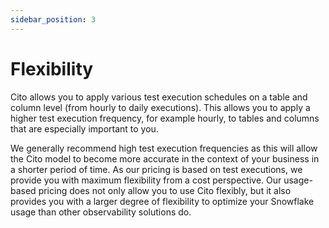 ```yaml
---
sidebar_position: 3
---
```


# Flexibility

Cito allows you to apply various test execution schedules on a table and column level (from hourly to daily executions). This allows you to apply a higher test execution frequency, for example hourly, to tables and columns that are especially important to you.

We generally recommend high test execution frequencies as this will allow the Cito model to become more accurate in the context of your business in a shorter period of time. As our pricing is based on test executions, we provide you with maximum flexibility from a cost perspective. Our usage-based pricing does not only allow you to use Cito flexibly, but it also provides you with a larger degree of flexibility to optimize your Snowflake usage than other observability solutions do.
